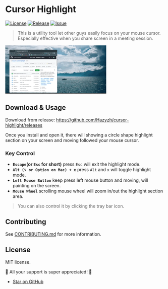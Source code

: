 # Cursor Highlight

[![License](https://img.shields.io/github/license/Hazyzh/cursor-highlight)](https://github.com/Hazyzh/cursor-highlight)
[![Release](https://img.shields.io/github/v/release/Hazyzh/cursor-highlight.svg)](https://github.com/Hazyzh/cursor-highlight/releases)
[![Issue](https://img.shields.io/github/issues/Hazyzh/cursor-highlight)](https://github.com/Hazyzh/cursor-highlight/issues)




> This is a utility tool let other guys easily focus on your mouse cursor. Especially effective when you share screen in a meeting session.

![demo picture](./readmeStatic/cursor_highlight_demo.gif)


## Download & Usage

Download from release: https://github.com/Hazyzh/cursor-highlight/releases

Once you install and open it, there will showing a circle shape highlight section on your screen and moving followed your mouse cursor.

### Key Control

- **`Escape`(or `Esc` for short)** press `Esc` will exit the highlight mode.
- **`Alt (⌥ or Option on Mac) + x`** press `Alt` and `x` will toggle highlight mode.
- **`Left Mouse Button`** keep press left mouse button and moving, will painting on the screen.
- **`Mouse Wheel`** scrolling mouse wheel will zoom in/out the highlight section area.

> You can also control it by clicking the tray bar icon.

## Contributing

See [CONTRIBUTING.md](./CONTRIBUTING.md) for more information.

## License

MIT license.

 🎉 All your support is super appreciated! 🎉

- [Star on GitHub](https://github.com/Hazyzh/cursor-highlight/stargazers)
